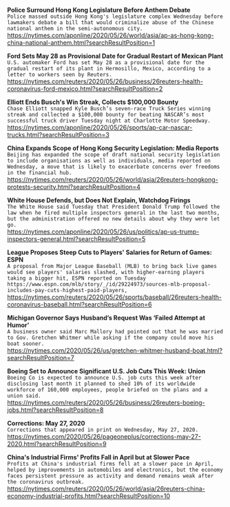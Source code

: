 **Police Surround Hong Kong Legislature Before Anthem Debate**\
`Police massed outside Hong Kong's legislature complex Wednesday before lawmakers debate a bill that would criminalize abuse of the Chinese national anthem in the semi-autonomous city.`\
https://nytimes.com/aponline/2020/05/26/world/asia/ap-as-hong-kong-china-national-anthem.html?searchResultPosition=1

**Ford Sets May 28 as Provisional Date for Gradual Restart of Mexican Plant**\
`U.S. automaker Ford has set May 28 as a provisional date for the gradual restart of its plant in Hermosillo, Mexico, according to a letter to workers seen by Reuters. `\
https://nytimes.com/reuters/2020/05/26/business/26reuters-health-coronavirus-ford-mexico.html?searchResultPosition=2

**Elliott Ends Busch's Win Streak, Collects $100,000 Bounty**\
`Chase Elliott snapped Kyle Busch’s seven-race Truck Series winning streak and collected a $100,000 bounty for beating NASCAR’s most successful truck driver Tuesday night at Charlotte Motor Speedway.`\
https://nytimes.com/aponline/2020/05/26/sports/ap-car-nascar-trucks.html?searchResultPosition=3

**China Expands Scope of Hong Kong Security Legislation: Media Reports**\
`Beijing has expanded the scope of draft national security legislation to include organisations as well as individuals, media reported on Wednesday, a move that is likely to exacerbate concerns over freedoms in the financial hub. `\
https://nytimes.com/reuters/2020/05/26/world/asia/26reuters-hongkong-protests-security.html?searchResultPosition=4

**White House Defends, but Does Not Explain, Watchdog Firings**\
`The White House said Tuesday that President Donald Trump followed the law when he fired multiple inspectors general in the last two months, but the administration offered no new details about why they were let go.`\
https://nytimes.com/aponline/2020/05/26/us/politics/ap-us-trump-inspectors-general.html?searchResultPosition=5

**League Proposes Steep Cuts to Players' Salaries for Return of Games: ESPN**\
`A proposal from Major League Baseball (MLB) to bring back live games would see players' salaries slashed, with higher-earning players taking a bigger hit, ESPN reported on Tuesday https://www.espn.com/mlb/story/_/id/29224973/sources-mlb-proposal-includes-pay-cuts-highest-paid-players, `\
https://nytimes.com/reuters/2020/05/26/sports/baseball/26reuters-health-coronavirus-baseball.html?searchResultPosition=6

**Michigan Governor Says Husband’s Request Was ‘Failed Attempt at Humor’**\
`A business owner said Marc Mallory had pointed out that he was married to Gov. Gretchen Whitmer while asking if the company could move his boat sooner.`\
https://nytimes.com/2020/05/26/us/gretchen-whitmer-husband-boat.html?searchResultPosition=7

**Boeing Set to Announce Significant U.S. Job Cuts This Week: Union**\
`Boeing Co is expected to announce U.S. job cuts this week after disclosing last month it planned to shed 10% of its worldwide workforce of 160,000 employees, people briefed on the plans and a union said.`\
https://nytimes.com/reuters/2020/05/26/business/26reuters-boeing-jobs.html?searchResultPosition=8

**Corrections: May 27, 2020**\
`Corrections that appeared in print on Wednesday, May 27, 2020.`\
https://nytimes.com/2020/05/26/pageoneplus/corrections-may-27-2020.html?searchResultPosition=9

**China's Industrial Firms' Profits Fall in April but at Slower Pace**\
`Profits at China's industrial firms fell at a slower pace in April, helped by improvements in automobiles and electronics, but the economy faces persistent pressure as activity and demand remains weak after the coronavirus outbreak.`\
https://nytimes.com/reuters/2020/05/26/world/asia/26reuters-china-economy-industrial-profits.html?searchResultPosition=10

